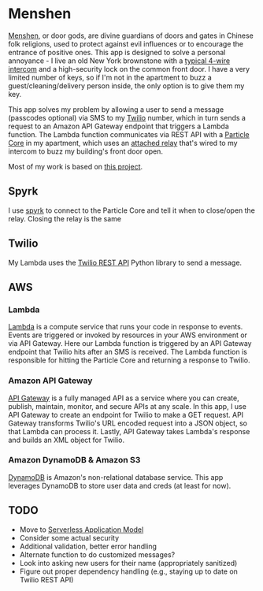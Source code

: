 # Menshen  

[Menshen](https://en.wikipedia.org/wiki/Menshen), or door gods, are divine guardians of doors and gates in Chinese folk religions, used to protect against evil influences or to encourage the entrance of positive ones. This app is designed to solve a personal annoyance - I live an old New York brownstone with a [typical 4-wire intercom](http://www.intercom-parts.com/IR204-Intercom.html) and a high-security lock on the common front door. I have a very limited number of keys, so if I'm not in the apartment to buzz a guest/cleaning/delivery person inside, the only option is to give them my key.  

This app solves my problem by allowing a user to send a message (passcodes optional) via SMS to my [Twilio](https://www.twilio.com/) number, which in turn sends a request to an Amazon API Gateway endpoint that triggers a Lambda function. The Lambda function communicates via REST API with a [Particle Core](https://www.particle.io/) in my apartment, which uses an [attached relay](https://docs.particle.io/datasheets/particle-shields/#relay-shield) that's wired to my intercom to buzz my building's front door open.

Most of my work is based on [this project](https://github.com/awslabs/lambda-apigateway-twilio-tutorial).  

## Spyrk
I use [spyrk](https://github.com/Alidron/spyrk) to connect to the Particle Core and tell it when to close/open the relay. Closing the relay is the same

## Twilio
My Lambda uses the [Twilio REST API](https://github.com/twilio/twilio-python/) Python library to send a message.

## AWS
### Lambda
[Lambda](https://aws.amazon.com/lambda/) is a compute service that runs your code in response to events. Events are triggered or invoked by resources in your AWS environment or via API Gateway. Here our Lambda function is triggered by an API Gateway endpoint that Twilio hits after an SMS is received. The Lambda function is responsible for hitting the Particle Core and returning a response to Twilio.

### Amazon API Gateway
[API Gateway](https://aws.amazon.com/api-gateway/) is a fully managed API as a service where you can create, publish, maintain, monitor, and secure APIs at any scale. In this app, I use API Gateway to create an endpoint for Twilio to make a GET request. API Gateway transforms Twilio's URL encoded request into a JSON object, so that Lambda can process it. Lastly, API Gateway takes Lambda's response and builds an XML object for Twilio.

### Amazon DynamoDB & Amazon S3
[DynamoDB](https://aws.amazon.com/dynamodb/) is Amazon's non-relational database service. This app leverages DynamoDB to store user data and creds (at least for now).

## TODO
+ Move to [Serverless Application Model](https://github.com/awslabs/serverless-application-model)
+ Consider some actual security
+ Additional validation, better error handling
+ Alternate function to do customized messages?
+ Look into asking new users for their name (appropriately sanitized)
+ Figure out proper dependency handling (e.g., staying up to date on Twilio REST API)
